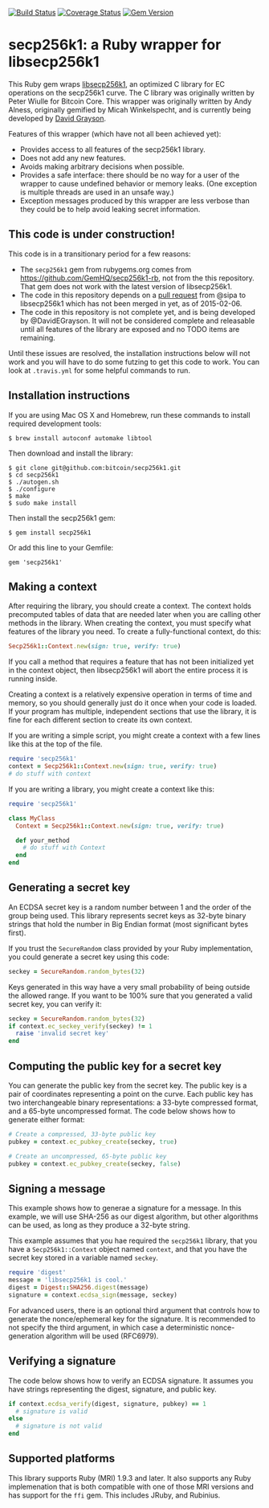 [![Build Status](https://travis-ci.org/DavidEGrayson/secp256k1-rb.svg?branch=master)](https://travis-ci.org/DavidEGrayson/secp256k1-rb)
[![Coverage Status](https://img.shields.io/coveralls/DavidEGrayson/secp256k1-rb.svg)](https://coveralls.io/r/DavidEGrayson/secp256k1-rb)
[![Gem Version](https://badge.fury.io/rb/secp256k1.svg)](http://badge.fury.io/rb/secp256k1)

# secp256k1: a Ruby wrapper for libsecp256k1

This Ruby gem wraps [libsecp256k1](https://github.com/bitcoin/secp256k1), an optimized C library for EC operations on the secp256k1 curve.  The C library was originally written by Peter Wiulle for Bitcoin Core.  This wrapper was originally written by Andy Alness, originally gemified by Micah Winkelspecht, and is currently being developed by [David Grayson](https://github.com/DavidEGrayson).

Features of this wrapper (which have not all been achieved yet):

* Provides access to all features of the secp256k1 library.
* Does not add any new features.
* Avoids making arbitrary decisions when possible.
* Provides a safe interface: there should be no way for a user of the wrapper to cause undefined behavior or memory leaks.  (One exception is multiple threads are used in an unsafe way.)
* Exception messages produced by this wrapper are less verbose than they could be to help avoid leaking secret information.


## This code is under construction!

This code is in a transitionary period for a few reasons:

* The `secp256k1` gem from rubygems.org comes from https://github.com/GemHQ/secp256k1-rb, not from the this repository.  That gem does not work with the latest version of libsecp256k1.
* The code in this repository depends on a [pull request](https://github.com/bitcoin/secp256k1/pull/208) from @sipa to libsecp256k1 which has not been merged in yet, as of 2015-02-06.
* The code in this repository is not complete yet, and is being developed by @DavidEGrayson.  It will not be considered complete and releasable until all features of the library are exposed and no TODO items are remaining.

Until these issues are resolved, the installation instructions below will not work and you will have to do some futzing to get this code to work.  You can look at `.travis.yml` for some helpful commands to run.

## Installation instructions

If you are using Mac OS X and Homebrew, run these commands to install required development tools:

```
$ brew install autoconf automake libtool
```

Then download and install the library:

```
$ git clone git@github.com:bitcoin/secp256k1.git
$ cd secp256k1
$ ./autogen.sh
$ ./configure
$ make
$ sudo make install
```

Then install the secp256k1 gem:

````
$ gem install secp256k1
````

Or add this line to your Gemfile:

````
gem 'secp256k1'
````

## Making a context

After requiring the library, you should create a context.  The context holds precomputed tables of data that are needed later when you are calling other methods in the library.  When creating the context, you must specify what features of the library you need.  To create a fully-functional context, do this:

```ruby
Secp256k1::Context.new(sign: true, verify: true)
```

If you call a method that requires a feature that has not been initialized yet in the context object, then libsecp256k1 will abort the entire process it is running inside.

Creating a context is a relatively expensive operation in terms of time and memory, so you should generally just do it once when your code is loaded.  If your program has multiple, independent sections that use the library, it is fine for each different section to create its own context.

If you are writing a simple script, you might create a context with a few lines like this at the top of the file.

```ruby
require 'secp256k1'
context = Secp256k1::Context.new(sign: true, verify: true)
# do stuff with context
```

If you are writing a library, you might create a context like this:

```ruby
require 'secp256k1'

class MyClass
  Context = Secp256k1::Context.new(sign: true, verify: true)

  def your_method
    # do stuff with Context
  end
end
```


## Generating a secret key

An ECDSA secret key is a random number between 1 and the order of the group being used.  This library represents secret keys as 32-byte binary strings that hold the number in Big Endian format (most significant bytes first).

If you trust the `SecureRandom` class provided by your Ruby implementation, you could generate a secret key using this code:

```ruby
seckey = SecureRandom.random_bytes(32)
```

Keys generated in this way have a very small probability of being outside the allowed range.  If you want to be 100% sure that you generated a valid secret key, you can verify it:

```ruby
seckey = SecureRandom.random_bytes(32)
if context.ec_seckey_verify(seckey) != 1
  raise 'invalid secret key'
end
```


## Computing the public key for a secret key

You can generate the public key from the secret key.  The public key is a pair of coordinates representing a point on the curve.  Each public key has two interchangeable binary representations: a 33-byte compressed format, and a 65-byte uncompressed format.  The code below shows how to generate either format:

```ruby
# Create a compressed, 33-byte public key
pubkey = context.ec_pubkey_create(seckey, true)

# Create an uncompressed, 65-byte public key
pubkey = context.ec_pubkey_create(seckey, false)
```

## Signing a message

This example shows how to generae a signature for a message.  In this example, we will use SHA-256 as our digest algorithm, but other algorithms can be used, as long as they produce a 32-byte string.

This example assumes that you hae required the `secp256k1` library, that you have a `Secp256k1::Context` object named `context`, and that you have the secret key stored in a variable named `seckey`.

```ruby
require 'digest'
message = 'libsecp256k1 is cool.'
digest = Digest::SHA256.digest(message)
signature = context.ecdsa_sign(message, seckey)
```

For advanced users, there is an optional third argument that controls how to generate the nonce/ephemeral key for the signature.  It is recommended to not specify the third argument, in which case a deterministic nonce-generation algorithm will be used (RFC6979).

## Verifying a signature

The code below shows how to verify an ECDSA signature.  It assumes you have strings representing the digest, signature, and public key.

```ruby
if context.ecdsa_verify(digest, signature, pubkey) == 1
  # signature is valid
else
  # signature is not valid
end
```

## Supported platforms

This library supports Ruby (MRI) 1.9.3 and later.  It also supports any Ruby implemenation that is both compatible with one of those MRI versions and has support for the `ffi` gem.  This includes JRuby, and Rubinius.